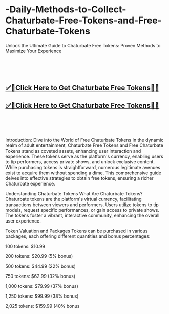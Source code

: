 # -Daily-Methods-to-Collect-Chaturbate-Free-Tokens-and-Free-Chaturbate-Tokens


Unlock the Ultimate Guide to Chaturbate Free Tokens: Proven Methods to Maximize Your Experience

<br><br><br>
<b><h2><a href="https://searchoptima.org/free-chaturbate-tokens/">✅🎯Click Here to Get Chaturbate Free Tokens🎯✅</a>

</h2></b>

<b><h2><a href="https://searchoptima.org/free-chaturbate-tokens/">✅🎯Click Here to Get Chaturbate Free Tokens🎯✅</a>

</h2></b> <br><br><br>

Introduction: Dive into the World of Free Chaturbate Tokens
In the dynamic realm of adult entertainment, Chaturbate Free Tokens and Free Chaturbate Tokens stand as coveted assets, enhancing user interaction and experience. These tokens serve as the platform's currency, enabling users to tip performers, access private shows, and unlock exclusive content. While purchasing tokens is straightforward, numerous legitimate avenues exist to acquire them without spending a dime. This comprehensive guide delves into effective strategies to obtain free tokens, ensuring a richer Chaturbate experience.​

Understanding Chaturbate Tokens
What Are Chaturbate Tokens?
Chaturbate tokens are the platform's virtual currency, facilitating transactions between viewers and performers. Users utilize tokens to tip models, request specific performances, or gain access to private shows. The tokens foster a vibrant, interactive community, enhancing the overall user experience.

Token Valuation and Packages
Tokens can be purchased in various packages, each offering different quantities and bonus percentages:

100 tokens: $10.99

200 tokens: $20.99 (5% bonus)

500 tokens: $44.99 (22% bonus)

750 tokens: $62.99 (32% bonus)

1,000 tokens: $79.99 (37% bonus)

1,250 tokens: $99.99 (38% bonus)

2,025 tokens: $159.99 (40% bonus

